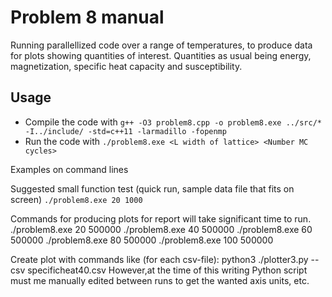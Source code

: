 # Problem 8 manual
Running parallellized code over a range of temperatures, to produce data for plots showing quantities of interest. 
Quantities as usual being energy, magnetization, specific heat capacity and susceptibility.

## Usage
- Compile the code with `g++ -O3 problem8.cpp -o problem8.exe ../src/* -I../include/ -std=c++11 -larmadillo -fopenmp`
- Run the code with `./problem8.exe <L width of lattice> <Number MC cycles>`

Examples on command lines 

Suggested small function test (quick run, sample data file that fits on screen)
`./problem8.exe 20 1000`

Commands for producing plots for report will take significant time to run.
./problem8.exe 20 500000
./problem8.exe 40 500000
./problem8.exe 60 500000
./problem8.exe 80 500000
./problem8.exe 100 500000

Create plot with commands like (for each csv-file):
python3 ./plotter3.py  --csv specificheat40.csv
However,at the time of this writing Python script must me manually edited between runs to get the wanted axis units, etc.
